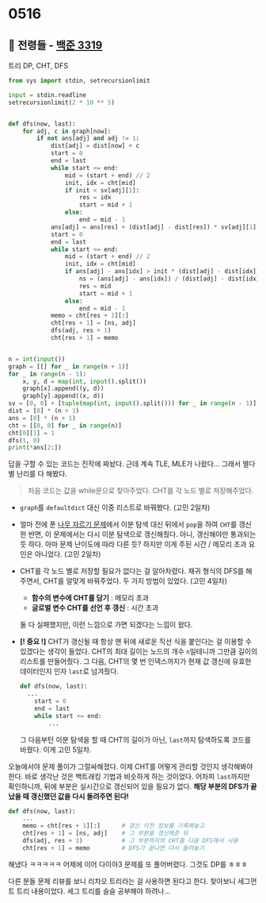 # 0516



## :diamond_shape_with_a_dot_inside: 전령들 - [백준 3319](https://www.acmicpc.net/problem/3319)

트리 DP, CHT, DFS 

```python
from sys import stdin, setrecursionlimit

input = stdin.readline
setrecursionlimit(2 * 10 ** 5)


def dfs(now, last):
    for adj, c in graph[now]:
        if not ans[adj] and adj != 1:
            dist[adj] = dist[now] + c
            start = 0
            end = last
            while start <= end:
                mid = (start + end) // 2
                init, idx = cht[mid]
                if init < sv[adj][1]:
                    res = idx
                    start = mid + 1
                else:
                    end = mid - 1
            ans[adj] = ans[res] + (dist[adj] - dist[res]) * sv[adj][1] + sv[adj][0]
            start = 0
            end = last
            while start <= end:
                mid = (start + end) // 2
                init, idx = cht[mid]
                if ans[adj] - ans[idx] > init * (dist[adj] - dist[idx]):
                    ns = (ans[adj] - ans[idx]) / (dist[adj] - dist[idx])
                    res = mid
                    start = mid + 1
                else:
                    end = mid - 1
            memo = cht[res + 1][:]
            cht[res + 1] = [ns, adj]
            dfs(adj, res + 1)
            cht[res + 1] = memo


n = int(input())
graph = [[] for _ in range(n + 1)]
for _ in range(n - 1):
    x, y, d = map(int, input().split())
    graph[x].append((y, d))
    graph[y].append((x, d))
sv = [0, 0] + [tuple(map(int, input().split())) for _ in range(n - 1)]
dist = [0] * (n + 1)
ans = [0] * (n + 1)
cht = [[0, 0] for _ in range(n)]
cht[0][1] = 1
dfs(1, 0)
print(*ans[2:])
```

답을 구할 수 있는 코드는 진작에 짜놨다. 근데 계속 TLE, MLE가 나왔다... 그래서 별다별 난리를 다 해봤다.

> 처음 코드는 값을 while문으로 찾아주었다. CHT를 각 노드 별로 저장해주었다.

- `graph`를 `defaultdict` 대신 이중 리스트로 바꿔봤다. (고민 2일차)

- 얼마 전에 푼 [나무 자르기 문제](https://www.acmicpc.net/problem/13263)에서 이분 탐색 대신 뒤에서 `pop`을 하여 `CHT`를 갱신한 반면, 이 문제에서는 다시 이분 탐색으로 갱신해줬다. 아니, 갱신해야만 통과되는 듯 하다. 아마 문제 난이도에 따라 다른 듯? 하지만 이게 주된 시간 / 메모리 초과 요인은 아니었다. (고민 2일차)

- CHT를 각 노드 별로 저장할 필요가 없다는 걸 알아차렸다. 재귀 형식의 DFS를 해주면서, CHT를 알맞게 바꿔주었다. 두 가지 방법이 있었다. (고민 4일차)

  - **함수의 변수에 CHT를 담기** : 메모리 초과
  - **글로벌 변수 CHT를 선언 후 갱신** : 시간 초과

  둘 다 실패했지만, 이런 느낌으로 가면 되겠다는 느낌이 왔다. 

- **[! 중요 !]** CHT가 갱신될 때 항상 맨 뒤에 새로운 직선 식을 붙인다는 걸 이용할 수 있겠다는 생각이 들었다. CHT의 최대 길이는 노드의 개수 `n`일테니까 그만큼 길이의 리스트를 만들어줬다. 그 다음, CHT의 몇 번 인덱스까지가 현재 값 갱신에 유효한 데이터인지 인자 `last`로 넘겨줬다.

  ```python
  def dfs(now, last):
  	...
      start = 0
      end = last
      while start <= end:
          ...
  ```

  그 다음부턴 이분 탐색을 할 때 CHT의 길이가 아닌, `last`까지 탐색하도록 코드를 바꿨다. 이게 고민 5일차.

오늘에서야 문제 풀이가 그럴싸해졌다. 이제 CHT를 어떻게 관리할 것인지 생각해봐야 한다. 바로 생각난 것은 백트래킹 기법과 비슷하게 하는 것이었다. 어차피 `last`까지만 확인하니까, 뒤에 부분은 실시간으로 갱신되어 있을 필요가 없다. **해당 부분의 DFS가 끝났을 때 갱신했던 값을 다시 돌려주면 된다!**

```python
def dfs(now, last):
    ...
	memo = cht[res + 1][:]		# 갱신 이전 정보를 기록해놓고
    cht[res + 1] = [ns, adj]	# 그 부분을 갱신해준 뒤
    dfs(adj, res + 1)			# 그 부분까지의 CHT를 다음 DFS에서 사용
    cht[res + 1] = memo			# DFS가 끝나면 다시 돌려놓기
```

해냈다 ㅋㅋㅋㅋㅋ 어제에 이어 다이아3 문제를 또 풀어버렸다. 그것도 DP를 ㅎㅎㅎ

다른 분들 문제 리뷰를 보니 리차오 트리라는 걸 사용하면 된다고 한다. 찾아보니 세그먼트 트리 내용이었다. 세그 트리를 슬슬 공부해야 하려나...


